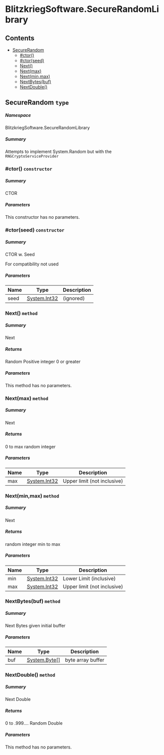 <a name='assembly'></a>
# BlitzkriegSoftware.SecureRandomLibrary

## Contents

- [SecureRandom](#T-BlitzkriegSoftware-SecureRandomLibrary-SecureRandom 'BlitzkriegSoftware.SecureRandomLibrary.SecureRandom')
  - [#ctor()](#M-BlitzkriegSoftware-SecureRandomLibrary-SecureRandom-#ctor 'BlitzkriegSoftware.SecureRandomLibrary.SecureRandom.#ctor')
  - [#ctor(seed)](#M-BlitzkriegSoftware-SecureRandomLibrary-SecureRandom-#ctor-System-Int32- 'BlitzkriegSoftware.SecureRandomLibrary.SecureRandom.#ctor(System.Int32)')
  - [Next()](#M-BlitzkriegSoftware-SecureRandomLibrary-SecureRandom-Next 'BlitzkriegSoftware.SecureRandomLibrary.SecureRandom.Next')
  - [Next(max)](#M-BlitzkriegSoftware-SecureRandomLibrary-SecureRandom-Next-System-Int32- 'BlitzkriegSoftware.SecureRandomLibrary.SecureRandom.Next(System.Int32)')
  - [Next(min,max)](#M-BlitzkriegSoftware-SecureRandomLibrary-SecureRandom-Next-System-Int32,System-Int32- 'BlitzkriegSoftware.SecureRandomLibrary.SecureRandom.Next(System.Int32,System.Int32)')
  - [NextBytes(buf)](#M-BlitzkriegSoftware-SecureRandomLibrary-SecureRandom-NextBytes-System-Byte[]- 'BlitzkriegSoftware.SecureRandomLibrary.SecureRandom.NextBytes(System.Byte[])')
  - [NextDouble()](#M-BlitzkriegSoftware-SecureRandomLibrary-SecureRandom-NextDouble 'BlitzkriegSoftware.SecureRandomLibrary.SecureRandom.NextDouble')

<a name='T-BlitzkriegSoftware-SecureRandomLibrary-SecureRandom'></a>
## SecureRandom `type`

##### Namespace

BlitzkriegSoftware.SecureRandomLibrary

##### Summary

Attempts to implement System.Random but with the `RNGCryptoServiceProvider`

<a name='M-BlitzkriegSoftware-SecureRandomLibrary-SecureRandom-#ctor'></a>
### #ctor() `constructor`

##### Summary

CTOR

##### Parameters

This constructor has no parameters.

<a name='M-BlitzkriegSoftware-SecureRandomLibrary-SecureRandom-#ctor-System-Int32-'></a>
### #ctor(seed) `constructor`

##### Summary

CTOR w. Seed

For compatibility not used

##### Parameters

| Name | Type | Description |
| ---- | ---- | ----------- |
| seed | [System.Int32](http://msdn.microsoft.com/query/dev14.query?appId=Dev14IDEF1&l=EN-US&k=k:System.Int32 'System.Int32') | (ignored) |

<a name='M-BlitzkriegSoftware-SecureRandomLibrary-SecureRandom-Next'></a>
### Next() `method`

##### Summary

Next

##### Returns

Random Positive integer 0 or greater

##### Parameters

This method has no parameters.

<a name='M-BlitzkriegSoftware-SecureRandomLibrary-SecureRandom-Next-System-Int32-'></a>
### Next(max) `method`

##### Summary

Next

##### Returns

0 to max random integer

##### Parameters

| Name | Type | Description |
| ---- | ---- | ----------- |
| max | [System.Int32](http://msdn.microsoft.com/query/dev14.query?appId=Dev14IDEF1&l=EN-US&k=k:System.Int32 'System.Int32') | Upper limit (not inclusive) |

<a name='M-BlitzkriegSoftware-SecureRandomLibrary-SecureRandom-Next-System-Int32,System-Int32-'></a>
### Next(min,max) `method`

##### Summary

Next

##### Returns

random integer min to max

##### Parameters

| Name | Type | Description |
| ---- | ---- | ----------- |
| min | [System.Int32](http://msdn.microsoft.com/query/dev14.query?appId=Dev14IDEF1&l=EN-US&k=k:System.Int32 'System.Int32') | Lower Limit (inclusive) |
| max | [System.Int32](http://msdn.microsoft.com/query/dev14.query?appId=Dev14IDEF1&l=EN-US&k=k:System.Int32 'System.Int32') | Upper limit (not inclusive) |

<a name='M-BlitzkriegSoftware-SecureRandomLibrary-SecureRandom-NextBytes-System-Byte[]-'></a>
### NextBytes(buf) `method`

##### Summary

Next Bytes given initial buffer

##### Parameters

| Name | Type | Description |
| ---- | ---- | ----------- |
| buf | [System.Byte[]](http://msdn.microsoft.com/query/dev14.query?appId=Dev14IDEF1&l=EN-US&k=k:System.Byte[] 'System.Byte[]') | byte array buffer |

<a name='M-BlitzkriegSoftware-SecureRandomLibrary-SecureRandom-NextDouble'></a>
### NextDouble() `method`

##### Summary

Next Double

##### Returns

0 to .999.... Random Double

##### Parameters

This method has no parameters.
